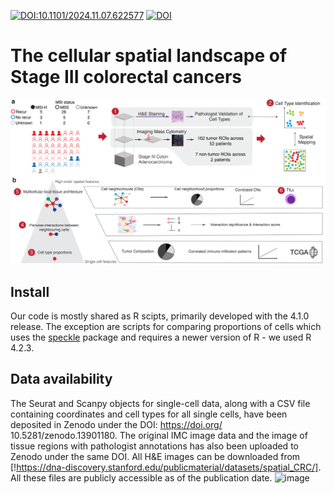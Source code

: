[![DOI:10.1101/2024.11.07.622577](http://img.shields.io/badge/DOI-10.1101/2024.11.07.622577-B31B1B.svg)](https://doi.org/10.1101/2024.11.07.622577)  [![DOI](https://zenodo.org/badge/DOI/10.5281/zenodo.13901180.svg)](https://doi.org/10.5281/zenodo.13901180)

# The cellular spatial landscape of Stage III colorectal cancers

![Figure 1](Figure_1/Figure_1.png)

## Install

Our code is mostly shared as R scipts, primarily developed with the 4.1.0 release. The exception are scripts for comparing proportions of cells which uses the [speckle](https://github.com/phipsonlab/speckle) package and requires a newer version of R - we used R 4.2.3. 


## Data availability
The Seurat and Scanpy objects for single-cell data, along with a CSV file containing coordinates and cell types for all single cells, have been deposited in Zenodo under the DOI: https://doi.org/ 10.5281/zenodo.13901180.  The original IMC image data and the image of tissue regions with pathologist annotations has also been uploaded to Zenodo under the same DOI. All H&E images can be downloaded from [!https://dna-discovery.stanford.edu/publicmaterial/datasets/spatial_CRC/].  All these files are publicly accessible as of the publication date.
![image](https://github.com/user-attachments/assets/f75146b5-a31e-44a8-b459-d40023342ba0)
